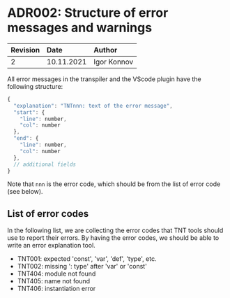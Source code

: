 # ADR002: Structure of error messages and warnings

| Revision | Date       | Author           |
| :------- | :--------- | :--------------- |
| 2        | 10.11.2021 | Igor Konnov      |

All error messages in the transpiler and the VScode plugin have the following structure:

```js
{
  "explanation": "TNTnnn: text of the error message",
  "start": {
    "line": number,
    "col": number
  },
  "end": {
    "line": number,
    "col": number
  },
  // additional fields
}
```

Note that `nnn` is the error code, which should be from the list of error code
(see below).

## List of error codes

In the following list, we are collecting the error codes that TNT tools should
use to report their errors. By having the error codes, we should be able to
write an error explanation tool.

 - TNT001: expected 'const', 'var', 'def', 'type', etc.
 - TNT002: missing ': type' after 'var' or 'const'
 - TNT404: module <name> not found
 - TNT405: name <name> not found
 - TNT406: instantiation error

